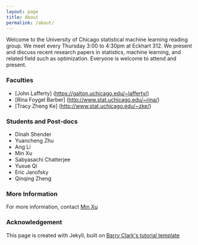 ```yaml
---
layout: page
title: About
permalink: /about/
---
```


Welcome to the University of Chicago statistical machine learning reading group. We meet every Thursday 3:00 to 4:30pm at Eckhart 312. We present and discuss recent research papers in statistics, machine learning, and related field such as optimization. Everyone is welcome to attend and present.

### Faculties
- [John Lafferty] (https://galton.uchicago.edu/~lafferty/)
- [Rina Foygel Barber] (http://www.stat.uchicago.edu/~rina/)
- [Tracy Zheng Ke] (http://www.stat.uchicago.edu/~zke/)

### Students and Post-docs

- Dinah Shender
- Yuancheng Zhu
- Ang Li
- Min Xu
- Sabyasachi Chatterjee
- Yuxue Qi
- Eric Janofsky
- Qinqing Zheng

### More Information

For more information, contact
[Min Xu](min.cut@gmail.com)

### Acknowledgement

This page is created with Jekyll, built on [Barry Clark's tutorial template](https://github.com/barryclark/jekyll-now)
